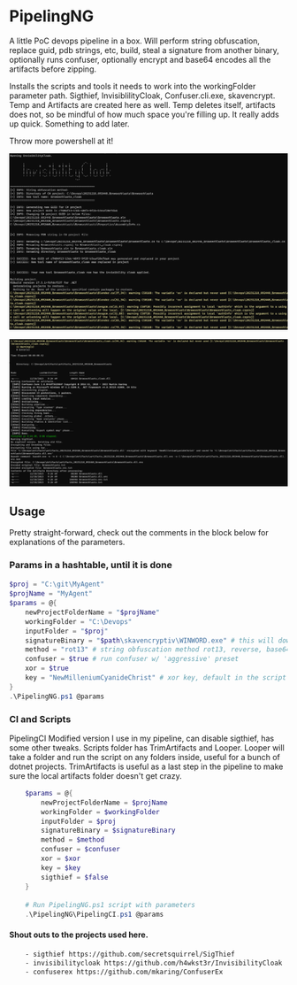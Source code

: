 # PipelingNG

A little PoC devops pipeline in a box. Will perform string obfuscation, replace guid, pdb strings, etc, build, steal a signature from another binary, optionally runs confuser, optionally encrypt and base64 encodes all the artifacts before zipping.   

Installs the scripts and tools it needs to work into the workingFolder parameter path. Sigthief, InvisiblilityCloak, Confuser.cli.exe, skavencrypt. Temp and Artifacts are created here as well. Temp deletes itself, artifacts does not, so be mindful of how much space you're filling up. It really adds up quick. Something to add later.

Throw more powershell at it!

![Description of Image](assets/browserblasts1.png)

![Description of Image](assets/browserblasts2.png)

## Usage
Pretty straight-forward, check out the comments in the block below for explanations of the parameters.

### Params in a hashtable, until it is done

```powershell
$proj = "C:\git\MyAgent"
$projName = "MyAgent"
$params = @{
    newProjectFolderName = "$projName"
    workingFolder = "C:\Devops"    
    inputFolder = "$proj"
    signatureBinary = "$path\skavencryptiv\WINWORD.exe" # this will download as part of the script but can specify
    method = "rot13" # string obfuscation method rot13, reverse, base64, none
    confuser = $true # run confuser w/ 'aggressive' preset
    xor = $true 
    key = "NewMilleniumCyanideChrist" # xor key, default in the script as well if you choose xor and dont give a key
}
.\PipelingNG.ps1 @params
```

### CI and Scripts

PipelingCI Modified version I use in my pipeline, can disable sigthief, has some other tweaks.
Scripts folder has TrimArtifacts and Looper. Looper will take a folder and run the script on any folders inside, useful for a bunch of dotnet projects. TrimArtifacts is useful as a last step in the pipeline to make sure the local artifacts folder doesn't get crazy.

```powershell
    $params = @{
        newProjectFolderName = $projName
        workingFolder = $workingFolder    
        inputFolder = $proj
        signatureBinary = $signatureBinary
        method = $method
        confuser = $confuser
        xor = $xor 
        key = $key
        sigthief = $false
    }

    # Run PipelingNG.ps1 script with parameters
    .\PipelingNG\PipelingCI.ps1 @params
```

####   Shout outs to the projects used here.
```
    - sigthief https://github.com/secretsquirrel/SigThief
    - invisibilitycloak https://github.com/h4wkst3r/InvisibilityCloak
    - confuserex https://github.com/mkaring/ConfuserEx
```